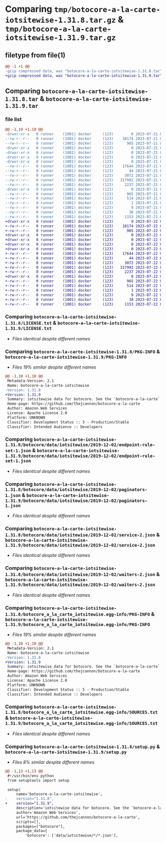# Comparing `tmp/botocore-a-la-carte-iotsitewise-1.31.8.tar.gz` & `tmp/botocore-a-la-carte-iotsitewise-1.31.9.tar.gz`

## filetype from file(1)

```diff
@@ -1 +1 @@
-gzip compressed data, was "botocore-a-la-carte-iotsitewise-1.31.8.tar", last modified: Fri Jul 21 01:21:31 2023, max compression
+gzip compressed data, was "botocore-a-la-carte-iotsitewise-1.31.9.tar", last modified: Sat Jul 22 01:20:34 2023, max compression
```

## Comparing `botocore-a-la-carte-iotsitewise-1.31.8.tar` & `botocore-a-la-carte-iotsitewise-1.31.9.tar`

### file list

```diff
@@ -1,19 +1,19 @@
-drwxr-xr-x   0 runner    (1001) docker     (123)        0 2023-07-21 01:21:31.919116 botocore-a-la-carte-iotsitewise-1.31.8/
--rw-r--r--   0 runner    (1001) docker     (123)    10174 2023-07-21 01:21:31.000000 botocore-a-la-carte-iotsitewise-1.31.8/LICENSE.txt
--rw-r--r--   0 runner    (1001) docker     (123)      965 2023-07-21 01:21:31.919116 botocore-a-la-carte-iotsitewise-1.31.8/PKG-INFO
-drwxr-xr-x   0 runner    (1001) docker     (123)        0 2023-07-21 01:21:31.919116 botocore-a-la-carte-iotsitewise-1.31.8/botocore/
-drwxr-xr-x   0 runner    (1001) docker     (123)        0 2023-07-21 01:21:31.919116 botocore-a-la-carte-iotsitewise-1.31.8/botocore/data/
-drwxr-xr-x   0 runner    (1001) docker     (123)        0 2023-07-21 01:21:31.919116 botocore-a-la-carte-iotsitewise-1.31.8/botocore/data/iotsitewise/
-drwxr-xr-x   0 runner    (1001) docker     (123)        0 2023-07-21 01:21:31.919116 botocore-a-la-carte-iotsitewise-1.31.8/botocore/data/iotsitewise/2019-12-02/
--rw-r--r--   0 runner    (1001) docker     (123)    17644 2023-07-21 01:21:06.000000 botocore-a-la-carte-iotsitewise-1.31.8/botocore/data/iotsitewise/2019-12-02/endpoint-rule-set-1.json
--rw-r--r--   0 runner    (1001) docker     (123)       44 2023-07-21 01:21:06.000000 botocore-a-la-carte-iotsitewise-1.31.8/botocore/data/iotsitewise/2019-12-02/examples-1.json
--rw-r--r--   0 runner    (1001) docker     (123)     3072 2023-07-21 01:21:06.000000 botocore-a-la-carte-iotsitewise-1.31.8/botocore/data/iotsitewise/2019-12-02/paginators-1.json
--rw-r--r--   0 runner    (1001) docker     (123)   317992 2023-07-21 01:21:06.000000 botocore-a-la-carte-iotsitewise-1.31.8/botocore/data/iotsitewise/2019-12-02/service-2.json
--rw-r--r--   0 runner    (1001) docker     (123)     2237 2023-07-21 01:21:06.000000 botocore-a-la-carte-iotsitewise-1.31.8/botocore/data/iotsitewise/2019-12-02/waiters-2.json
-drwxr-xr-x   0 runner    (1001) docker     (123)        0 2023-07-21 01:21:31.919116 botocore-a-la-carte-iotsitewise-1.31.8/botocore_a_la_carte_iotsitewise.egg-info/
--rw-r--r--   0 runner    (1001) docker     (123)      965 2023-07-21 01:21:31.000000 botocore-a-la-carte-iotsitewise-1.31.8/botocore_a_la_carte_iotsitewise.egg-info/PKG-INFO
--rw-r--r--   0 runner    (1001) docker     (123)      514 2023-07-21 01:21:31.000000 botocore-a-la-carte-iotsitewise-1.31.8/botocore_a_la_carte_iotsitewise.egg-info/SOURCES.txt
--rw-r--r--   0 runner    (1001) docker     (123)        1 2023-07-21 01:21:31.000000 botocore-a-la-carte-iotsitewise-1.31.8/botocore_a_la_carte_iotsitewise.egg-info/dependency_links.txt
--rw-r--r--   0 runner    (1001) docker     (123)        9 2023-07-21 01:21:31.000000 botocore-a-la-carte-iotsitewise-1.31.8/botocore_a_la_carte_iotsitewise.egg-info/top_level.txt
--rw-r--r--   0 runner    (1001) docker     (123)       38 2023-07-21 01:21:31.919116 botocore-a-la-carte-iotsitewise-1.31.8/setup.cfg
--rw-r--r--   0 runner    (1001) docker     (123)     1153 2023-07-21 01:21:31.000000 botocore-a-la-carte-iotsitewise-1.31.8/setup.py
+drwxr-xr-x   0 runner    (1001) docker     (123)        0 2023-07-22 01:20:34.121060 botocore-a-la-carte-iotsitewise-1.31.9/
+-rw-r--r--   0 runner    (1001) docker     (123)    10174 2023-07-22 01:20:33.000000 botocore-a-la-carte-iotsitewise-1.31.9/LICENSE.txt
+-rw-r--r--   0 runner    (1001) docker     (123)      965 2023-07-22 01:20:34.121060 botocore-a-la-carte-iotsitewise-1.31.9/PKG-INFO
+drwxr-xr-x   0 runner    (1001) docker     (123)        0 2023-07-22 01:20:34.117060 botocore-a-la-carte-iotsitewise-1.31.9/botocore/
+drwxr-xr-x   0 runner    (1001) docker     (123)        0 2023-07-22 01:20:34.117060 botocore-a-la-carte-iotsitewise-1.31.9/botocore/data/
+drwxr-xr-x   0 runner    (1001) docker     (123)        0 2023-07-22 01:20:34.117060 botocore-a-la-carte-iotsitewise-1.31.9/botocore/data/iotsitewise/
+drwxr-xr-x   0 runner    (1001) docker     (123)        0 2023-07-22 01:20:34.117060 botocore-a-la-carte-iotsitewise-1.31.9/botocore/data/iotsitewise/2019-12-02/
+-rw-r--r--   0 runner    (1001) docker     (123)    17644 2023-07-22 01:20:09.000000 botocore-a-la-carte-iotsitewise-1.31.9/botocore/data/iotsitewise/2019-12-02/endpoint-rule-set-1.json
+-rw-r--r--   0 runner    (1001) docker     (123)       44 2023-07-22 01:20:09.000000 botocore-a-la-carte-iotsitewise-1.31.9/botocore/data/iotsitewise/2019-12-02/examples-1.json
+-rw-r--r--   0 runner    (1001) docker     (123)     3072 2023-07-22 01:20:09.000000 botocore-a-la-carte-iotsitewise-1.31.9/botocore/data/iotsitewise/2019-12-02/paginators-1.json
+-rw-r--r--   0 runner    (1001) docker     (123)   317992 2023-07-22 01:20:09.000000 botocore-a-la-carte-iotsitewise-1.31.9/botocore/data/iotsitewise/2019-12-02/service-2.json
+-rw-r--r--   0 runner    (1001) docker     (123)     2237 2023-07-22 01:20:09.000000 botocore-a-la-carte-iotsitewise-1.31.9/botocore/data/iotsitewise/2019-12-02/waiters-2.json
+drwxr-xr-x   0 runner    (1001) docker     (123)        0 2023-07-22 01:20:34.121060 botocore-a-la-carte-iotsitewise-1.31.9/botocore_a_la_carte_iotsitewise.egg-info/
+-rw-r--r--   0 runner    (1001) docker     (123)      965 2023-07-22 01:20:34.000000 botocore-a-la-carte-iotsitewise-1.31.9/botocore_a_la_carte_iotsitewise.egg-info/PKG-INFO
+-rw-r--r--   0 runner    (1001) docker     (123)      514 2023-07-22 01:20:34.000000 botocore-a-la-carte-iotsitewise-1.31.9/botocore_a_la_carte_iotsitewise.egg-info/SOURCES.txt
+-rw-r--r--   0 runner    (1001) docker     (123)        1 2023-07-22 01:20:34.000000 botocore-a-la-carte-iotsitewise-1.31.9/botocore_a_la_carte_iotsitewise.egg-info/dependency_links.txt
+-rw-r--r--   0 runner    (1001) docker     (123)        9 2023-07-22 01:20:34.000000 botocore-a-la-carte-iotsitewise-1.31.9/botocore_a_la_carte_iotsitewise.egg-info/top_level.txt
+-rw-r--r--   0 runner    (1001) docker     (123)       38 2023-07-22 01:20:34.121060 botocore-a-la-carte-iotsitewise-1.31.9/setup.cfg
+-rw-r--r--   0 runner    (1001) docker     (123)     1153 2023-07-22 01:20:33.000000 botocore-a-la-carte-iotsitewise-1.31.9/setup.py
```

### Comparing `botocore-a-la-carte-iotsitewise-1.31.8/LICENSE.txt` & `botocore-a-la-carte-iotsitewise-1.31.9/LICENSE.txt`

 * *Files identical despite different names*

### Comparing `botocore-a-la-carte-iotsitewise-1.31.8/PKG-INFO` & `botocore-a-la-carte-iotsitewise-1.31.9/PKG-INFO`

 * *Files 19% similar despite different names*

```diff
@@ -1,10 +1,10 @@
 Metadata-Version: 2.1
 Name: botocore-a-la-carte-iotsitewise
-Version: 1.31.8
+Version: 1.31.9
 Summary: iotsitewise data for botocore. See the `botocore-a-la-carte` package for more info.
 Home-page: https://github.com/thejcannon/botocore-a-la-carte
 Author: Amazon Web Services
 License: Apache License 2.0
 Platform: UNKNOWN
 Classifier: Development Status :: 5 - Production/Stable
 Classifier: Intended Audience :: Developers
```

### Comparing `botocore-a-la-carte-iotsitewise-1.31.8/botocore/data/iotsitewise/2019-12-02/endpoint-rule-set-1.json` & `botocore-a-la-carte-iotsitewise-1.31.9/botocore/data/iotsitewise/2019-12-02/endpoint-rule-set-1.json`

 * *Files identical despite different names*

### Comparing `botocore-a-la-carte-iotsitewise-1.31.8/botocore/data/iotsitewise/2019-12-02/paginators-1.json` & `botocore-a-la-carte-iotsitewise-1.31.9/botocore/data/iotsitewise/2019-12-02/paginators-1.json`

 * *Files identical despite different names*

### Comparing `botocore-a-la-carte-iotsitewise-1.31.8/botocore/data/iotsitewise/2019-12-02/service-2.json` & `botocore-a-la-carte-iotsitewise-1.31.9/botocore/data/iotsitewise/2019-12-02/service-2.json`

 * *Files identical despite different names*

### Comparing `botocore-a-la-carte-iotsitewise-1.31.8/botocore/data/iotsitewise/2019-12-02/waiters-2.json` & `botocore-a-la-carte-iotsitewise-1.31.9/botocore/data/iotsitewise/2019-12-02/waiters-2.json`

 * *Files identical despite different names*

### Comparing `botocore-a-la-carte-iotsitewise-1.31.8/botocore_a_la_carte_iotsitewise.egg-info/PKG-INFO` & `botocore-a-la-carte-iotsitewise-1.31.9/botocore_a_la_carte_iotsitewise.egg-info/PKG-INFO`

 * *Files 19% similar despite different names*

```diff
@@ -1,10 +1,10 @@
 Metadata-Version: 2.1
 Name: botocore-a-la-carte-iotsitewise
-Version: 1.31.8
+Version: 1.31.9
 Summary: iotsitewise data for botocore. See the `botocore-a-la-carte` package for more info.
 Home-page: https://github.com/thejcannon/botocore-a-la-carte
 Author: Amazon Web Services
 License: Apache License 2.0
 Platform: UNKNOWN
 Classifier: Development Status :: 5 - Production/Stable
 Classifier: Intended Audience :: Developers
```

### Comparing `botocore-a-la-carte-iotsitewise-1.31.8/botocore_a_la_carte_iotsitewise.egg-info/SOURCES.txt` & `botocore-a-la-carte-iotsitewise-1.31.9/botocore_a_la_carte_iotsitewise.egg-info/SOURCES.txt`

 * *Files identical despite different names*

### Comparing `botocore-a-la-carte-iotsitewise-1.31.8/setup.py` & `botocore-a-la-carte-iotsitewise-1.31.9/setup.py`

 * *Files 8% similar despite different names*

```diff
@@ -1,13 +1,13 @@
 #!/usr/bin/env python
 from setuptools import setup
 
 setup(
     name='botocore-a-la-carte-iotsitewise',
-    version="1.31.8",
+    version="1.31.9",
     description='iotsitewise data for botocore. See the `botocore-a-la-carte` package for more info.',
     author='Amazon Web Services',
     url='https://github.com/thejcannon/botocore-a-la-carte',
     scripts=[],
     packages=["botocore"],
     package_data={
         'botocore': ['data/iotsitewise/*/*.json'],
```

